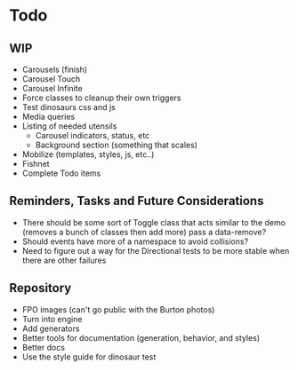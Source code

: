 
# Todo

## WIP
- Carousels (finish)
- Carousel Touch
- Carousel Infinite
- Force classes to cleanup their own triggers
- Test dinosaurs css and js
- Media queries
- Listing of needed utensils
  - Carousel indicators, status, etc
  - Background section (something that scales)
- Mobilize (templates, styles, js, etc..)
- Fishnet
- Complete Todo items

## Reminders, Tasks and Future Considerations
- There should be some sort of Toggle class that acts similar to the
  demo (removes a bunch of classes then add more) pass a data-remove?
- Should events have more of a namespace to avoid collisions?
- Need to figure out a way for the Directional tests to be more stable
  when there are other failures

## Repository
- FPO images (can't go public with the Burton photos)
- Turn into engine
- Add generators
- Better tools for documentation (generation, behavior, and styles)
- Better docs
- Use the style guide for dinosaur test

